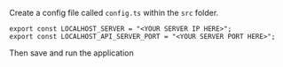 Create a config file called `config.ts` within the `src` folder.

```
export const LOCALHOST_SERVER = "<YOUR SERVER IP HERE>";
export const LOCALHOST_API_SERVER_PORT = "<YOUR SERVER PORT HERE>";
```

Then save and run the application